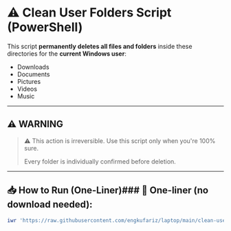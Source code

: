 # ⚠️ Clean User Folders Script (PowerShell)

This script **permanently deletes all files and folders** inside these directories for the **current Windows user**:

- Downloads  
- Documents  
- Pictures  
- Videos  
- Music

---

## ⚠️ WARNING

> ⚠️ This action is irreversible. Use this script only when you're 100% sure.
>
> Every folder is individually confirmed before deletion.

---

## 📥 How to Run (One-Liner)### 🔹 One-liner (no download needed):

```powershell
iwr 'https://raw.githubusercontent.com/engkufariz/laptop/main/clean-user-folders.ps1' | iex
